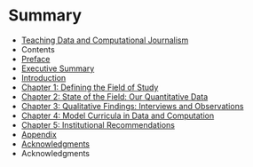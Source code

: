 # Summary

* [Teaching Data and Computational Journalism](README.md)
* Contents
* [Preface](preface.md)
* [Executive Summary](executive_summary.md)
* [Introduction](introduction.md)
* [Chapter 1: Defining the Field of Study](chapter_1_defining_the_field_of_study.md)
* [Chapter 2: State of the Field: Our Quantitative Data](chapter_2_state_of_the_field_our_quantitative_data.md)
* [Chapter 3: Qualitative Findings: Interviews and Observations](chapter_3_qualitative_findings_interviews_and_obse.md)
* [Chapter 4: Model Curricula in Data and Computation](chapter_4_model_curricula_in_data_and_computation.md)
* [Chapter 5: Institutional Recommendations](chapter_5_institutional_recommendations.md)
* [Appendix](appendix.md)
* [Acknowledgments](acknowledgments.md)
* Acknowledgments

